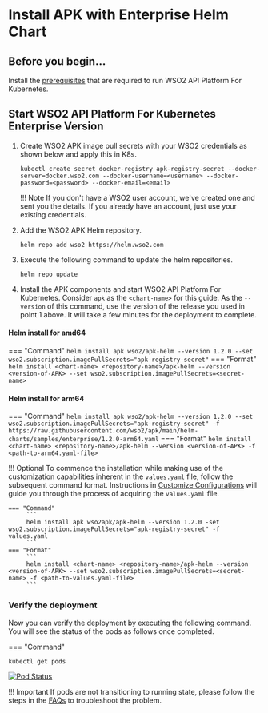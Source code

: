 # Install APK with Enterprise Helm Chart

## Before you begin...

Install the [prerequisites](../../setup/prerequisites) that are required to run WSO2 API Platform For Kubernetes.

## Start WSO2 API Platform For Kubernetes Enterprise Version

1.  Create WSO2 APK image pull secrets with your WSO2 credentials as shown below and apply
    this in K8s.

    ```console
    kubectl create secret docker-registry apk-registry-secret --docker-server=docker.wso2.com --docker-username=<username> --docker-password=<password> --docker-email=<email>
    ```

    !!! Note
        If you don't have a WSO2 user account, we've created one and sent you the details. If you already have an account, just use your existing credentials.

2. Add the WSO2 APK Helm repository.

    ```console
    helm repo add wso2 https://helm.wso2.com
    ```

3. Execute the following command to update the helm repositories.

      ```console
      helm repo update
      ```

4. Install the APK components and start WSO2 API Platform For Kubernetes. Consider ```apk``` as the ```<chart-name>``` for this guide. As the ```--version``` of this command, use the version of the release you used in point 1 above. It will take a few minutes for the deployment to complete.

#### Helm install for amd64

=== "Command"
    ```
    helm install apk wso2/apk-helm --version 1.2.0 --set wso2.subscription.imagePullSecrets="apk-registry-secret"
    ```
=== "Format"
    ```
    helm install <chart-name> <repository-name>/apk-helm --version <version-of-APK> --set wso2.subscription.imagePullSecrets=<secret-name>
    ```

#### Helm install for arm64

=== "Command"
    ```
    helm install apk wso2/apk-helm --version 1.2.0 --set wso2.subscription.imagePullSecrets="apk-registry-secret" -f https://raw.githubusercontent.com/wso2/apk/main/helm-charts/samples/enterprise/1.2.0-arm64.yaml
    ```
=== "Format"
    ```
    helm install <chart-name> <repository-name>/apk-helm --version <version-of-APK> -f <path-to-arm64.yaml-file>
    ```

!!! Optional
    To commence the installation while making use of the customization capabilities inherent in the `values.yaml` file, follow the subsequent command format. Instructions in [Customize Configurations](../setup/Customize-Configurations.md) will guide you through the process of acquiring the `values.yaml` file.
        
    === "Command"
         ```
         helm install apk wso2apk/apk-helm --version 1.2.0 -set wso2.subscription.imagePullSecrets="apk-registry-secret" -f values.yaml
         ```
    === "Format"
         ```
         helm install <chart-name> <repository-name>/apk-helm --version <version-of-APK> --set wso2.subscription.imagePullSecrets=<secret-name> -f <path-to-values.yaml-file> 
         ```

### Verify the deployment

Now you can verify the deployment by executing the following command. You will see the status of the pods as follows once completed.

=== "Command"
```
kubectl get pods
```

[![Pod Status](../assets/img/get-started/pod-status.png)](../assets/img/get-started/podstatus.png)

!!! Important
    If pods are not transitioning to running state, please follow the steps in the [FAQs](../../about-apk/FAQs/#q3-why-are-pods-not-transitioning-to-the-running-state-for-a-long-time) to troubleshoot the problem.
